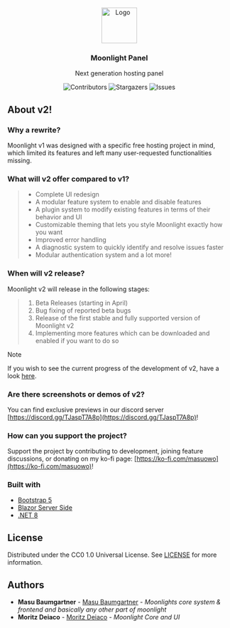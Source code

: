 <br/>
<p align="center">
  <a href="https://github.com/Moonlight-Panel/Moonlight">
    <img src="https://raw.githubusercontent.com/Moonlight-Panel/Resources/main/public/images/logo.svg" alt="Logo" width="80" height="80">
  </a>

  <h3 align="center">Moonlight Panel</h3>

  <p align="center"> Next generation hosting panel </p>
</p>

<p align="center">
  <img src="https://img.shields.io/github/contributors/Moonlight-Panel/Moonlight?color=5f74e6" alt="Contributors">
  <img src="https://img.shields.io/github/stars/Moonlight-Panel/Moonlight?style=social?color=7157e2" alt="Stargazers">
  <img src="https://img.shields.io/github/issues/Moonlight-Panel/Moonlight?color=a01ce6" alt="Issues">
</p>

## About v2!

### Why a rewrite?

Moonlight v1 was designed with a specific free hosting project in mind, which limited its features and left many user-requested functionalities missing.

### What will v2 offer compared to v1?

> - Complete UI redesign
> - A modular feature system to enable and disable features
> - A plugin system to modify existing features in terms of their behavior and UI
> - Customizable theming that lets you style Moonlight exactly how you want
> - Improved error handling
> - A diagnostic system to quickly identify and resolve issues faster
> - Modular authentication system and a lot more!

### When will v2 release?

Moonlight v2 will release in the following stages:
> 1. Beta Releases (starting in April)
> 2. Bug fixing of reported beta bugs
> 3. Release of the first stable and fully supported version of Moonlight v2
> 4. Implementing more features which can be downloaded and enabled if you want to do so

> [!NOTE]
> If you wish to see the current progress of the development of v2, have a look [here](https://github.com/orgs/Moonlight-Panel/projects/5/views/2).

### Are there screenshots or demos of v2?

You can find exclusive previews in our discord server [https://discord.gg/TJaspT7A8p](https://discord.gg/TJaspT7A8p)!

### How can you support the project?

Support the project by contributing to development, joining feature discussions, or donating on my ko-fi page: [https://ko-fi.com/masuowo](https://ko-fi.com/masuowo)!

### Built with

- [Bootstrap 5](https://getbootstrap.com/)
- [Blazor Server Side](https://learn.microsoft.com/de-de/aspnet/core/blazor/hosting-models?view=aspnetcore-7.0)
- [.NET 8](https://dotnet.microsoft.com/en-us/download/dotnet/8.0)

## License

Distributed under the CC0 1.0 Universal License. See [LICENSE](https://github.com/Moonlight-Panel/Moonlight/blob/main/LICENSE) for more information.

## Authors

- **Masu Baumgartner** - [Masu Baumgartner](https://github.com/Masu-Baumgartner) - *Moonlights core system & frontend and basically any other part of moonlight*
- **Moritz Deiaco** - [Moritz Deiaco](https://github.com/Moritz-Deiaco) - *Moonlight Core and UI*
